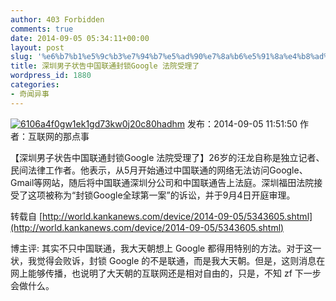 ```yaml
---
author: 403 Forbidden
comments: true
date: 2014-09-05 05:34:11+00:00
layout: post
slug: '%e6%b7%b1%e5%9c%b3%e7%94%b7%e5%ad%90%e7%8a%b6%e5%91%8a%e4%b8%ad%e5%9b%bd%e8%81%94%e9%80%9a%e5%b0%81%e9%94%81google-%e6%b3%95%e9%99%a2%e5%8f%97%e7%90%86%e4%ba%86'
title: 深圳男子状告中国联通封锁Google 法院受理了
wordpress_id: 1880
categories:
- 奇闻异事
---
```

[![6106a4f0gw1ek1gd73kw0j20c80hadhm](/uploads/2014/09/6106a4f0gw1ek1gd73kw0j20c80hadhm.jpg)](/uploads/2014/09/6106a4f0gw1ek1gd73kw0j20c80hadhm.jpg)
发布：2014-09-05 11:51:50 作者：互联网的那点事

【深圳男子状告中国联通封锁Google 法院受理了】26岁的汪龙自称是独立记者、民间法律工作者。他表示，从5月开始通过中国联通的网络无法访问Google、Gmail等网站，随后将中国联通深圳分公司和中国联通告上法庭。深圳福田法院接受了这项被称为“封锁Google全球第一案”的诉讼，并于9月4日开庭审理。

转载自 [http://world.kankanews.com/device/2014-09-05/5343605.shtml](http://world.kankanews.com/device/2014-09-05/5343605.shtml)

博主评: 其实不只中国联通，我大天朝想上 Google 都得用特别的方法。对于这一状，我觉得会败诉，封锁 Google 的不是联通，而是我大天朝。但是，这则消息在网上能够传播，也说明了大天朝的互联网还是相对自由的，只是，不知 zf 下一步会做什么。
